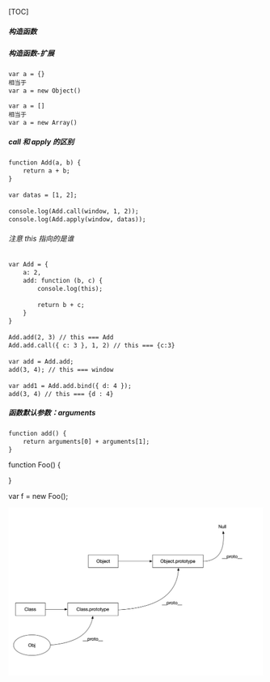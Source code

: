 [TOC]

##### 构造函数

##### 构造函数-扩展

```
var a = {}
相当于
var a = new Object()
```

```
var a = []
相当于
var a = new Array()
```

##### call 和 apply 的区别

```
function Add(a, b) {
	return a + b;
}

var datas = [1, 2];

console.log(Add.call(window, 1, 2));
console.log(Add.apply(window, datas));

```

###### 注意 this 指向的是谁

```
var Add = {
    a: 2,
    add: function (b, c) {
        console.log(this);

        return b + c;
    }
}

Add.add(2, 3) // this === Add
Add.add.call({ c: 3 }, 1, 2) // this === {c:3}

var add = Add.add;
add(3, 4); // this === window

var add1 = Add.add.bind({ d: 4 });
add(3, 4) // this === {d : 4}

```

##### 函数默认参数：arguments

```
function add() {
	return arguments[0] + arguments[1];
}
```

function Foo() {

}

var f = new Foo();

![原型链](./原型链.png)

